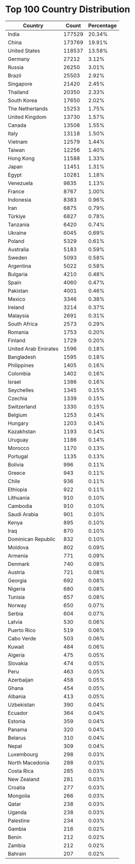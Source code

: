 # Top 100 Country Distribution
| Country | Count | Percentage |
|----|----|----|
| India | 177529 | 20.34% |
| China | 173769 | 19.91% |
| United States | 118537 | 13.58% |
| Germany | 27212 | 3.12% |
| Russia | 26250 | 3.01% |
| Brazil | 25503 | 2.92% |
| Singapore | 21420 | 2.45% |
| Thailand | 20350 | 2.33% |
| South Korea | 17650 | 2.02% |
| The Netherlands | 15253 | 1.75% |
| United Kingdom | 13730 | 1.57% |
| Canada | 13508 | 1.55% |
| Italy | 13118 | 1.50% |
| Vietnam | 12579 | 1.44% |
| Taiwan | 12256 | 1.40% |
| Hong Kong | 11588 | 1.33% |
| Japan | 11451 | 1.31% |
| Egypt | 10281 | 1.18% |
| Venezuela | 9835 | 1.13% |
| France | 8767 | 1.00% |
| Indonesia | 8383 | 0.96% |
| Iran | 6875 | 0.79% |
| Türkiye | 6827 | 0.78% |
| Tanzania | 6420 | 0.74% |
| Ukraine | 6045 | 0.69% |
| Poland | 5329 | 0.61% |
| Australia | 5183 | 0.59% |
| Sweden | 5093 | 0.58% |
| Argentina | 5022 | 0.58% |
| Bulgaria | 4210 | 0.48% |
| Spain | 4060 | 0.47% |
| Pakistan | 4001 | 0.46% |
| Mexico | 3346 | 0.38% |
| Ireland | 3214 | 0.37% |
| Malaysia | 2691 | 0.31% |
| South Africa | 2573 | 0.29% |
| Romania | 1753 | 0.20% |
| Finland | 1729 | 0.20% |
| United Arab Emirates | 1596 | 0.18% |
| Bangladesh | 1595 | 0.18% |
| Philippines | 1405 | 0.16% |
| Colombia | 1402 | 0.16% |
| Israel | 1386 | 0.16% |
| Seychelles | 1345 | 0.15% |
| Czechia | 1339 | 0.15% |
| Switzerland | 1330 | 0.15% |
| Belgium | 1253 | 0.14% |
| Hungary | 1203 | 0.14% |
| Kazakhstan | 1193 | 0.14% |
| Uruguay | 1186 | 0.14% |
| Morocco | 1170 | 0.13% |
| Portugal | 1135 | 0.13% |
| Bolivia | 996 | 0.11% |
| Greece | 943 | 0.11% |
| Chile | 936 | 0.11% |
| Ethiopia | 922 | 0.11% |
| Lithuania | 910 | 0.10% |
| Cambodia | 910 | 0.10% |
| Saudi Arabia | 901 | 0.10% |
| Kenya | 895 | 0.10% |
| Iraq | 870 | 0.10% |
| Dominican Republic | 832 | 0.10% |
| Moldova | 802 | 0.09% |
| Armenia | 771 | 0.09% |
| Denmark | 740 | 0.08% |
| Austria | 721 | 0.08% |
| Georgia | 692 | 0.08% |
| Nigeria | 680 | 0.08% |
| Tunisia | 657 | 0.08% |
| Norway | 650 | 0.07% |
| Serbia | 604 | 0.07% |
| Latvia | 530 | 0.06% |
| Puerto Rico | 519 | 0.06% |
| Cabo Verde | 503 | 0.06% |
| Kuwait | 484 | 0.06% |
| Algeria | 475 | 0.05% |
| Slovakia | 474 | 0.05% |
| Peru | 463 | 0.05% |
| Azerbaijan | 458 | 0.05% |
| Ghana | 454 | 0.05% |
| Albania | 413 | 0.05% |
| Uzbekistan | 390 | 0.04% |
| Ecuador | 364 | 0.04% |
| Estonia | 359 | 0.04% |
| Panama | 320 | 0.04% |
| Belarus | 310 | 0.04% |
| Nepal | 309 | 0.04% |
| Luxembourg | 298 | 0.03% |
| North Macedonia | 288 | 0.03% |
| Costa Rica | 285 | 0.03% |
| New Zealand | 281 | 0.03% |
| Croatia | 277 | 0.03% |
| Mongolia | 266 | 0.03% |
| Qatar | 238 | 0.03% |
| Uganda | 238 | 0.03% |
| Palestine | 234 | 0.03% |
| Gambia | 216 | 0.02% |
| Benin | 212 | 0.02% |
| Zambia | 212 | 0.02% |
| Bahrain | 207 | 0.02% |
